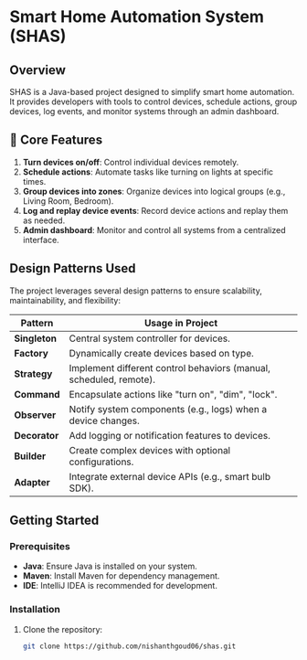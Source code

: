# Smart Home Automation System (SHAS)

## Overview
SHAS is a Java-based project designed to simplify smart home automation. It provides developers with tools to control devices, schedule actions, group devices, log events, and monitor systems through an admin dashboard.

## 🔧 Core Features
1. **Turn devices on/off**: Control individual devices remotely.
2. **Schedule actions**: Automate tasks like turning on lights at specific times.
3. **Group devices into zones**: Organize devices into logical groups (e.g., Living Room, Bedroom).
4. **Log and replay device events**: Record device actions and replay them as needed.
5. **Admin dashboard**: Monitor and control all systems from a centralized interface.

## Design Patterns Used
The project leverages several design patterns to ensure scalability, maintainability, and flexibility:

| **Pattern**   | **Usage in Project**                                      |
|---------------|----------------------------------------------------------|
| **Singleton** | Central system controller for devices.                   |
| **Factory**   | Dynamically create devices based on type.                |
| **Strategy**  | Implement different control behaviors (manual, scheduled, remote). |
| **Command**   | Encapsulate actions like "turn on", "dim", "lock".       |
| **Observer**  | Notify system components (e.g., logs) when a device changes. |
| **Decorator** | Add logging or notification features to devices.         |
| **Builder**   | Create complex devices with optional configurations.     |
| **Adapter**   | Integrate external device APIs (e.g., smart bulb SDK).   |

## Getting Started

### Prerequisites
- **Java**: Ensure Java is installed on your system.
- **Maven**: Install Maven for dependency management.
- **IDE**: IntelliJ IDEA is recommended for development.

### Installation
1. Clone the repository:
   ```bash
   git clone https://github.com/nishanthgoud06/shas.git